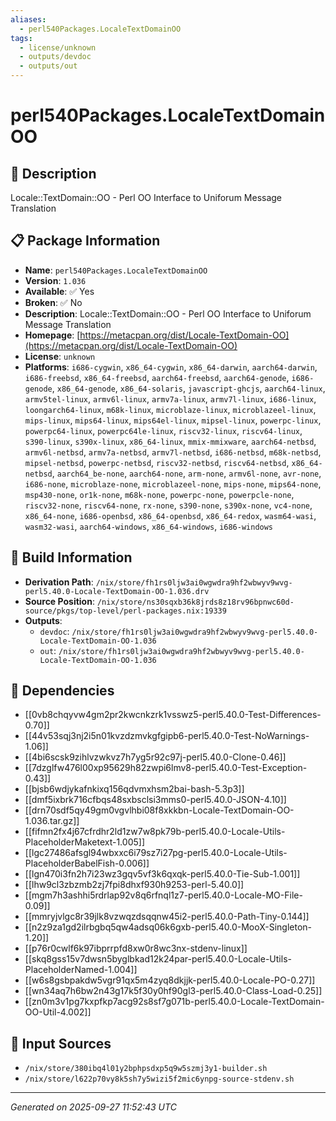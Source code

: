 ```yaml
---
aliases:
  - perl540Packages.LocaleTextDomainOO
tags:
  - license/unknown
  - outputs/devdoc
  - outputs/out
---
```


# perl540Packages.LocaleTextDomainOO

## 📝 Description

Locale::TextDomain::OO - Perl OO Interface to Uniforum Message Translation

## 📋 Package Information

- **Name**: `perl540Packages.LocaleTextDomainOO`
- **Version**: `1.036`
- **Available**: ✅ Yes
- **Broken**: ✅ No
- **Description**: Locale::TextDomain::OO - Perl OO Interface to Uniforum Message Translation
- **Homepage**: [https://metacpan.org/dist/Locale-TextDomain-OO](https://metacpan.org/dist/Locale-TextDomain-OO)
- **License**: `unknown`
- **Platforms**: `i686-cygwin`, `x86_64-cygwin`, `x86_64-darwin`, `aarch64-darwin`, `i686-freebsd`, `x86_64-freebsd`, `aarch64-freebsd`, `aarch64-genode`, `i686-genode`, `x86_64-genode`, `x86_64-solaris`, `javascript-ghcjs`, `aarch64-linux`, `armv5tel-linux`, `armv6l-linux`, `armv7a-linux`, `armv7l-linux`, `i686-linux`, `loongarch64-linux`, `m68k-linux`, `microblaze-linux`, `microblazeel-linux`, `mips-linux`, `mips64-linux`, `mips64el-linux`, `mipsel-linux`, `powerpc-linux`, `powerpc64-linux`, `powerpc64le-linux`, `riscv32-linux`, `riscv64-linux`, `s390-linux`, `s390x-linux`, `x86_64-linux`, `mmix-mmixware`, `aarch64-netbsd`, `armv6l-netbsd`, `armv7a-netbsd`, `armv7l-netbsd`, `i686-netbsd`, `m68k-netbsd`, `mipsel-netbsd`, `powerpc-netbsd`, `riscv32-netbsd`, `riscv64-netbsd`, `x86_64-netbsd`, `aarch64_be-none`, `aarch64-none`, `arm-none`, `armv6l-none`, `avr-none`, `i686-none`, `microblaze-none`, `microblazeel-none`, `mips-none`, `mips64-none`, `msp430-none`, `or1k-none`, `m68k-none`, `powerpc-none`, `powerpcle-none`, `riscv32-none`, `riscv64-none`, `rx-none`, `s390-none`, `s390x-none`, `vc4-none`, `x86_64-none`, `i686-openbsd`, `x86_64-openbsd`, `x86_64-redox`, `wasm64-wasi`, `wasm32-wasi`, `aarch64-windows`, `x86_64-windows`, `i686-windows`

## 🔧 Build Information

- **Derivation Path**: `/nix/store/fh1rs0ljw3ai0wgwdra9hf2wbwyv9wvg-perl5.40.0-Locale-TextDomain-OO-1.036.drv`
- **Source Position**: `/nix/store/ns30sqxb36k8jrds8z18rv96bpnwc60d-source/pkgs/top-level/perl-packages.nix:19339`
- **Outputs**:
  - `devdoc`:  `/nix/store/fh1rs0ljw3ai0wgwdra9hf2wbwyv9wvg-perl5.40.0-Locale-TextDomain-OO-1.036`
  - `out`:  `/nix/store/fh1rs0ljw3ai0wgwdra9hf2wbwyv9wvg-perl5.40.0-Locale-TextDomain-OO-1.036`

## 🔗 Dependencies

- [[0vb8chqyvw4gm2pr2kwcnkzrk1vsswz5-perl5.40.0-Test-Differences-0.70]]
- [[44v53sqj3nj2i5n01kvzdzmvkgfgipb6-perl5.40.0-Test-NoWarnings-1.06]]
- [[4bi6scsk9zihlvzwkvz7h7yg5r92c97j-perl5.40.0-Clone-0.46]]
- [[7dzglfw476l00xp95629h82zwpi6lmv8-perl5.40.0-Test-Exception-0.43]]
- [[bjsb6wdjykafnkixq156qdvmxhsm2bai-bash-5.3p3]]
- [[dmf5ixbrk716cfbqs48sxbsclsi3mms0-perl5.40.0-JSON-4.10]]
- [[drn70sdf5qy49gm0vgvlhbi08f8xkkbn-Locale-TextDomain-OO-1.036.tar.gz]]
- [[fifmn2fx4j67cfrdhr2ld1zw7w8pk79b-perl5.40.0-Locale-Utils-PlaceholderMaketext-1.005]]
- [[lgc27486afsgl94wbxxc6i79sz7i27pg-perl5.40.0-Locale-Utils-PlaceholderBabelFish-0.006]]
- [[lgn470i3fn2h7i23wz3gqv5vf3k6qxqk-perl5.40.0-Tie-Sub-1.001]]
- [[lhw9cl3zbzmb2zj7fpi8dhxf930h9253-perl-5.40.0]]
- [[mgm7h3ashhi5rdrlap92v8q6rfnql1z7-perl5.40.0-Locale-MO-File-0.09]]
- [[mmryjvlgc8r39jlk8vzwqzdsqqnw45i2-perl5.40.0-Path-Tiny-0.144]]
- [[n2z9za1gd2ilrbgbq5qw4adsq06k6gxb-perl5.40.0-MooX-Singleton-1.20]]
- [[p76r0cwlf6k97ibprrpfd8xw0r8wc3nx-stdenv-linux]]
- [[skq8gss15v7dwsn5byglbkad12k24par-perl5.40.0-Locale-Utils-PlaceholderNamed-1.004]]
- [[w6s8gsbpakdw5vgr91qx5m4zyq8dkjjk-perl5.40.0-Locale-PO-0.27]]
- [[wn34aq7h6bw2n43g17k5f30y0hf90gl3-perl5.40.0-Class-Load-0.25]]
- [[zn0m3v1pg7kxpfkp7acg92s8sf7g071b-perl5.40.0-Locale-TextDomain-OO-Util-4.002]]

## 📁 Input Sources

- `/nix/store/380ibq4l01y2bphpsdxp5q9w5szmj3y1-builder.sh`
- `/nix/store/l622p70vy8k5sh7y5wizi5f2mic6ynpg-source-stdenv.sh`

---
*Generated on 2025-09-27 11:52:43 UTC*
